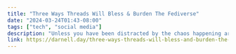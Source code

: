 ```yaml
---
title: "Three Ways Threads Will Bless & Burden The Fediverse"
date: "2024-03-24T01:43-08:00"
tags: ["tech", "social media"]
description: "Unless you have been distracted by the chaos happening around the world regarding politics, entertainment, finance, etcetera, you proba..."
link: https://darnell.day/three-ways-threads-will-bless-and-burden-the-fediverse
---
```

